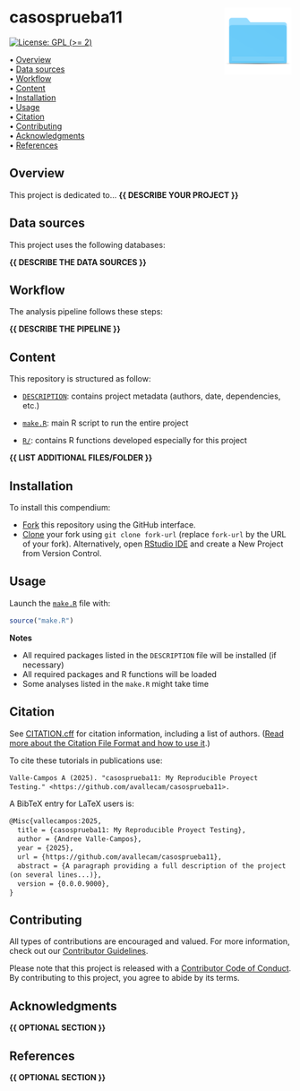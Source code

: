 
<!-- README.md is generated from README.Rmd. Please edit that file -->

# casosprueba11 <img src="figures/readme/compendium-sticker.png" align="right" style="float:right; height:120px;"/>

<!-- badges: start -->

[![License: GPL (\>=
2)](https://img.shields.io/badge/License-GPL%20%28%3E%3D%202%29-blue.svg)](https://choosealicense.com/licenses/gpl-2.0/)
<!-- badges: end -->

<p align="left">
• <a href="#overview">Overview</a><br> • <a href="#data-sources">Data
sources</a><br> • <a href="#workflow">Workflow</a><br> •
<a href="#content">Content</a><br> •
<a href="#installation">Installation</a><br> •
<a href="#usage">Usage</a><br> • <a href="#citation">Citation</a><br> •
<a href="#contributing">Contributing</a><br> •
<a href="#acknowledgments">Acknowledgments</a><br> •
<a href="#references">References</a>
</p>

## Overview

This project is dedicated to… **{{ DESCRIBE YOUR PROJECT }}**

## Data sources

This project uses the following databases:

**{{ DESCRIBE THE DATA SOURCES }}**

<!--
| Database        | Usage                                                | Reference                 | Link      |
| :-------------- | :--------------------------------------------------- | :------------------------ | :-------: |
| Database name   | Explain the purpose of this database in the analysis | Database reference        | [link](#) |
-->

## Workflow

The analysis pipeline follows these steps:

**{{ DESCRIBE THE PIPELINE }}**

## Content

This repository is structured as follow:

- [`DESCRIPTION`](https://github.com/avallecam/casosprueba11/tree/main/DESCRIPTION):
  contains project metadata (authors, date, dependencies, etc.)

- [`make.R`](https://github.com/avallecam/casosprueba11/tree/main/make.R):
  main R script to run the entire project

- [`R/`](https://github.com/avallecam/casosprueba11/tree/main/R):
  contains R functions developed especially for this project

**{{ LIST ADDITIONAL FILES/FOLDER }}**

## Installation

To install this compendium:

- [Fork](https://docs.github.com/en/get-started/quickstart/contributing-to-projects)
  this repository using the GitHub interface.
- [Clone](https://docs.github.com/en/repositories/creating-and-managing-repositories/cloning-a-repository)
  your fork using `git clone fork-url` (replace `fork-url` by the URL of
  your fork). Alternatively, open [RStudio
  IDE](https://posit.co/products/open-source/rstudio/) and create a New
  Project from Version Control.

## Usage

Launch the
[`make.R`](https://github.com/avallecam/casosprueba11/tree/main/make.R)
file with:

``` r
source("make.R")
```

**Notes**

- All required packages listed in the `DESCRIPTION` file will be
  installed (if necessary)
- All required packages and R functions will be loaded
- Some analyses listed in the `make.R` might take time

## Citation

See [CITATION.cff](CITATION.cff) for citation information, including a
list of authors. ([Read more about the Citation File Format and how to
use it](https://citation-file-format.github.io/).)

To cite these tutorials in publications use:

    Valle-Campos A (2025). "casosprueba11: My Reproducible Proyect
    Testing." <https://github.com/avallecam/casosprueba11>.

A BibTeX entry for LaTeX users is:

    @Misc{vallecampos:2025,
      title = {casosprueba11: My Reproducible Proyect Testing},
      author = {Andree Valle-Campos},
      year = {2025},
      url = {https://github.com/avallecam/casosprueba11},
      abstract = {A paragraph providing a full description of the project (on several lines...)},
      version = {0.0.0.9000},
    }

## Contributing

All types of contributions are encouraged and valued. For more
information, check out our [Contributor
Guidelines](https://github.com/avallecam/casosprueba11/blob/main/CONTRIBUTING.md).

Please note that this project is released with a [Contributor Code of
Conduct](https://contributor-covenant.org/version/2/1/CODE_OF_CONDUCT.html).
By contributing to this project, you agree to abide by its terms.

## Acknowledgments

**{{ OPTIONAL SECTION }}**

## References

**{{ OPTIONAL SECTION }}**
